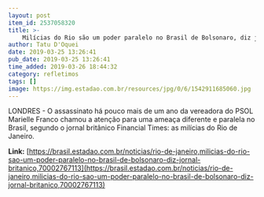 ```yaml
---
layout: post
item_id: 2537058320
title: >-
    Milícias do Rio são um poder paralelo no Brasil de Bolsonaro, diz jornal britânico
author: Tatu D'Oquei
date: 2019-03-25 13:26:41
pub_date: 2019-03-25 13:26:41
time_added: 2019-03-26 18:44:32
category: refletimos
tags: []
image: https://img.estadao.com.br/resources/jpg/0/6/1542911685060.jpg
---
```


LONDRES - O assassinato há pouco mais de um ano da vereadora do PSOL Marielle Franco chamou a atenção para uma ameaça diferente e paralela no Brasil, segundo o jornal britânico Financial Times: as milícias do Rio de Janeiro.

**Link:** [https://brasil.estadao.com.br/noticias/rio-de-janeiro,milicias-do-rio-sao-um-poder-paralelo-no-brasil-de-bolsonaro-diz-jornal-britanico,70002767113](https://brasil.estadao.com.br/noticias/rio-de-janeiro,milicias-do-rio-sao-um-poder-paralelo-no-brasil-de-bolsonaro-diz-jornal-britanico,70002767113)

